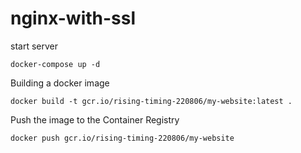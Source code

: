 # nginx-with-ssl

start server
```
docker-compose up -d
```

Building a docker image
```
docker build -t gcr.io/rising-timing-220806/my-website:latest .
```

Push the image to the Container Registry
```
docker push gcr.io/rising-timing-220806/my-website
```
